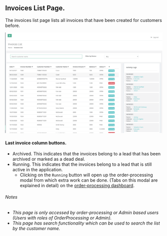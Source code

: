 ## Invoices List Page.

The invoices list page lists all invoices that have been created for customers before.

![Invoices list screenshot](/orderprocessing/images/invoices-list-page-op.png?raw=true "Invoices List")

#### Last invoice column buttons.
- Archived. This indicates that the invoices belong to a lead that has been archived or marked as a dead deal.
- Running. This indicates that the invoices belong to a lead that is still active in the application.
    * Clicking on the `Running` button will open up the order-processing modal from which extra work can be done.
      (Tabs on this modal are explained in detail) on the [order-processing dashboard](/orderprocessing/dashboard/README.md).
    
###### Notes
* _This page is only accessed by order-processing or Admin based users (Users with roles of OrderProcessing or Admin)._
* _This page has search functionality which can be used to search the list by the customer name._
